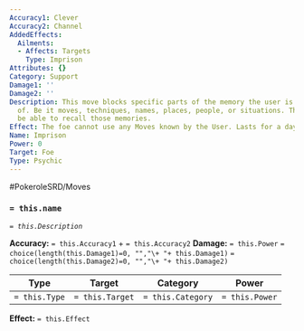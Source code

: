 ```yaml
---
Accuracy1: Clever
Accuracy2: Channel
AddedEffects:
  Ailments:
  - Affects: Targets
    Type: Imprison
Attributes: {}
Category: Support
Damage1: ''
Damage2: ''
Description: This move blocks specific parts of the memory the user is well aware
  of. Be it moves, techniques, names, places, people, or situations. The target won't
  be able to recall those memories.
Effect: The foe cannot use any Moves known by the User. Lasts for a day.
Name: Imprison
Power: 0
Target: Foe
Type: Psychic
---
```


#PokeroleSRD/Moves

### `= this.name`
*`= this.Description`*

**Accuracy:** `= this.Accuracy1` + `= this.Accuracy2`
**Damage:** `= this.Power` `= choice(length(this.Damage1)=0, "","\+ "+ this.Damage1)` `= choice(length(this.Damage2)=0, "","\+ "+ this.Damage2)`

| Type          | Target          | Category          | Power          |
| ------------- | --------------- | ----------------  | -------------- |
| `= this.Type` | `= this.Target` | `= this.Category` | `= this.Power` | 

**Effect:** `= this.Effect`
